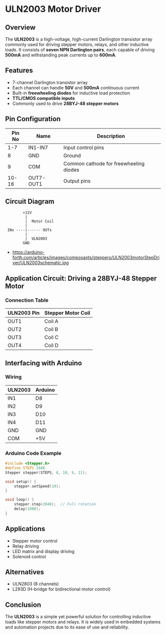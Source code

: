 # ULN2003 Motor Driver 

## Overview
The **ULN2003** is a high-voltage, high-current Darlington transistor array commonly used for driving stepper motors, relays, and other inductive loads. It consists of **seven NPN Darlington pairs**, each capable of driving **500mA** and withstanding peak currents up to **600mA**.

## Features
- 7-channel Darlington transistor array
- Each channel can handle **50V** and **500mA** continuous current
- Built-in **freewheeling diodes** for inductive load protection
- **TTL/CMOS compatible inputs**
- Commonly used to drive **28BYJ-48 stepper motors**

## Pin Configuration
| Pin No | Name  | Description |
|--------|-------|-------------|
| 1-7    | IN1-IN7 | Input control pins |
| 8      | GND   | Ground |
| 9      | COM   | Common cathode for freewheeling diodes |
| 10-16  | OUT7-OUT1 | Output pins |

## Circuit Diagram
```
        +12V
         |
         |  Motor Coil
         |
 INx ----|------ OUTx
         |
         |  ULN2003
        GND
```
- https://arduino-forth.com/articles/images/composants/steppers/ULN2003motorStepDriver/ULN2003schematic.jpg

## Application Circuit: Driving a 28BYJ-48 Stepper Motor
### Connection Table
| ULN2003 Pin | Stepper Motor Coil |
|------------|------------------|
| OUT1       | Coil A |
| OUT2       | Coil B |
| OUT3       | Coil C |
| OUT4       | Coil D |


## Interfacing with Arduino
### Wiring
| ULN2003 | Arduino |
|---------|---------|
| IN1     | D8      |
| IN2     | D9      |
| IN3     | D10     |
| IN4     | D11     |
| GND     | GND     |
| COM     | +5V     |

### Arduino Code Example
```cpp
#include <Stepper.h>
#define STEPS 2048
Stepper stepper(STEPS, 8, 10, 9, 11);

void setup() {
    stepper.setSpeed(10);
}

void loop() {
    stepper.step(2048);  // Full rotation
    delay(1000);
}
```

## Applications
- Stepper motor control
- Relay driving
- LED matrix and display driving
- Solenoid control

## Alternatives
- ULN2803 (8 channels)
- L293D (H-bridge for bidirectional motor control)

## Conclusion
The **ULN2003** is a simple yet powerful solution for controlling inductive loads like stepper motors and relays. It is widely used in embedded systems and automation projects due to its ease of use and reliability.

